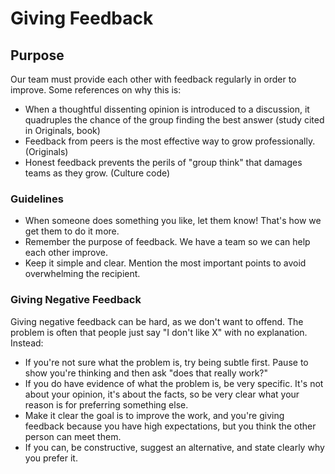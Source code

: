 # Giving Feedback

## Purpose

Our team must provide each other with feedback regularly in order to improve. Some references on why this is:

  * When a thoughtful dissenting opinion is introduced to a discussion, it quadruples the chance of the group finding the best answer (study cited in Originals, book)
  * Feedback from peers is the most effective way to grow professionally. (Originals)
  * Honest feedback prevents the perils of "group think" that damages teams as they grow. (Culture code)

### Guidelines

  * When someone does something you like, let them know! That's how we get them to do it more.
  * Remember the purpose of feedback. We have a team so we can help each other improve.
  * Keep it simple and clear. Mention the most important points to avoid overwhelming the recipient.

### Giving Negative Feedback

Giving negative feedback can be hard, as we don't want to offend. The problem is often that people just say "I don't like X" with no explanation. Instead:

  * If you're not sure what the problem is, try being subtle first. Pause to show you're thinking and then ask "does that really work?"
  * If you do have evidence of what the problem is, be very specific. It's not about your opinion, it's about the facts, so be very clear what your reason is for preferring something else.
  * Make it clear the goal is to improve the work, and you're giving feedback because you have high expectations, but you think the other person can meet them.
  * If you can, be constructive, suggest an alternative, and state clearly why you prefer it.
